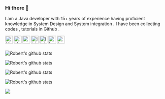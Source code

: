 ### Hi there 👋
I am a Java developer with 15+ years of experience having proficient knowledge in System Design and System integration . I have been collecting codes , tutorials in Github .
<!--
**robert0714/robert0714** is a ✨ _special_ ✨ repository because its `README.md` (this file) appears on your GitHub profile.

Here are some ideas to get you started:

- 🔭 I’m currently working on ...
- 🌱 I’m currently learning ...
- 👯 I’m looking to collaborate on ...
- 🤔 I’m looking for help with ...
- 💬 Ask me about ...
- 📫 How to reach me: ...
- 😄 Pronouns: ...
- ⚡ Fun fact: ...
-->
<a href="https://robert0714.github.io/personal">
  <img align="left" alt="blog" width="25px" src="https://i.imgur.com/xCEyRAU.png" />
</a>
<a href="https://robert0714.github.io/">
  <img align="left" alt="blog" width="25px" src="https://cdn3.iconfinder.com/data/icons/picons-social/57/65-blogger-512.png" />
</a> 
<a href="https://medium.com/@robert0714">
  <img align="left" alt="medium" width="25px" src="https://cdn4.iconfinder.com/data/icons/picons-social/57/53-medium-2-256.png" />
</a>
<a href="https://www.linkedin.com/in/robert-lee-16629851/">
  <img align="left" alt="linkedin" width="25px" src="https://cdn3.iconfinder.com/data/icons/social-network-icon/112/linkedin-512.png" />
</a>
<a href="https://www.cakeresume.com/me/jian-de-lee-77c572/portfolios">
  <img align="left" alt="linkedin" width="25px" src="https://i.imgur.com/2Pq2k0p.png" />
</a>
<a href="https://www.kaggle.com/jiandelee">
    <img align="left" alt="kaggle" width="25px" src="https://i.imgur.com/nxlJ3YR.png" />
</a>
<a href="https://leetcode.com/robert0714/">
    <img align="left" alt="Leetcode" width="25px" src="https://i.imgur.com/KmtlxhX.png" />
</a>
<br><br>

![Robert's github stats](https://github-readme-streak-stats.herokuapp.com/?user=robert0714&hide_border=true)

![Robert's github stats](https://github-profile-trophy.vercel.app/?username=robert0714&hide_border=true)

![Robert's github stats](https://github-readme-stats.vercel.app/api?username=robert0714&show_icons=true&hide_border=true)

![Robert's github stats](https://github-readme-stats.vercel.app/api/top-langs/?username=robert0714&layout=donut-vertical&hide_border=true)


![](https://visitor-badge.glitch.me/badge?page_id=robert0714/robert0714)
